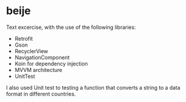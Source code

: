 # beije

Text excercise, with the use of the following libraries:

- Retrofit 
- Gson
- RecyclerView
- NavigationComponent
- Koin for dependency injection
- MVVM architecture
- UnitTest

I also used Unit test to testing a function that converts a string to a data format in different countries.
